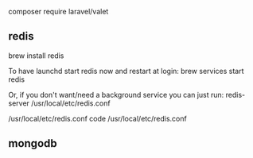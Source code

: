 composer require laravel/valet

## redis

brew install redis

To have launchd start redis now and restart at login:
  brew services start redis

Or, if you don't want/need a background service you can just run:
  redis-server /usr/local/etc/redis.conf

/usr/local/etc/redis.conf
code /usr/local/etc/redis.conf

## mongodb
